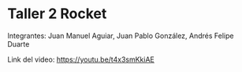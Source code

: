 # Taller 2 Rocket
Integrantes: Juan Manuel Aguiar, Juan Pablo González, Andrés Felipe Duarte

Link del video: https://youtu.be/t4x3smKkiAE
